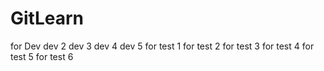 # GitLearn
for Dev
dev 2
dev 3
dev 4
dev 5
for test 1
for test 2
for test 3
for test 4
for test 5
for test 6
